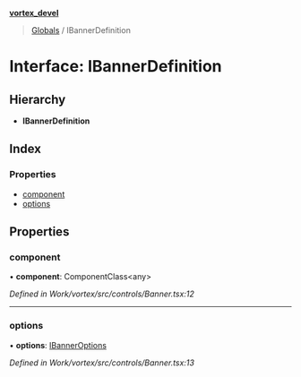 **[vortex_devel](../README.md)**

> [Globals](../globals.md) / IBannerDefinition

# Interface: IBannerDefinition

## Hierarchy

* **IBannerDefinition**

## Index

### Properties

* [component](ibannerdefinition.md#component)
* [options](ibannerdefinition.md#options)

## Properties

### component

•  **component**: ComponentClass\<any>

*Defined in Work/vortex/src/controls/Banner.tsx:12*

___

### options

•  **options**: [IBannerOptions](ibanneroptions.md)

*Defined in Work/vortex/src/controls/Banner.tsx:13*
